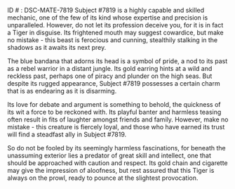 ID # : DSC-MATE-7819
Subject #7819 is a highly capable and skilled mechanic, one of the few of its kind whose expertise and precision is unparalleled. However, do not let its profession deceive you, for it is in fact a Tiger in disguise. Its frightened mouth may suggest cowardice, but make no mistake - this beast is ferocious and cunning, stealthily stalking in the shadows as it awaits its next prey. 

The blue bandana that adorns its head is a symbol of pride, a nod to its past as a rebel warrior in a distant jungle. Its gold earring hints at a wild and reckless past, perhaps one of piracy and plunder on the high seas. But despite its rugged appearance, Subject #7819 possesses a certain charm that is as endearing as it is disarming. 

Its love for debate and argument is something to behold, the quickness of its wit a force to be reckoned with. Its playful banter and harmless teasing often result in fits of laughter amongst friends and family. However, make no mistake - this creature is fiercely loyal, and those who have earned its trust will find a steadfast ally in Subject #7819. 

So do not be fooled by its seemingly harmless fascinations, for beneath the unassuming exterior lies a predator of great skill and intellect, one that should be approached with caution and respect. Its gold chain and cigarette may give the impression of aloofness, but rest assured that this Tiger is always on the prowl, ready to pounce at the slightest provocation.